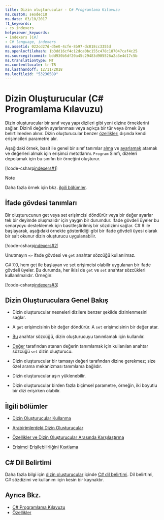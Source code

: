 ```yaml
---
title: Dizin oluşturucular - C# Programlama Kılavuzu
ms.custom: seodec18
ms.date: 03/10/2017
f1_keywords:
- cs.indexers
helpviewer_keywords:
- indexers [C#]
- C# language, indexers
ms.assetid: 022cd27d-d5e0-4cfe-8b97-dc018cc3355d
ms.openlocfilehash: 1b3dd16cf4c12dca0bc155c478c187047caf4c25
ms.sourcegitcommit: bdd930b5df20a45c29483d905526a2a3e4d17c5b
ms.translationtype: MT
ms.contentlocale: tr-TR
ms.lasthandoff: 12/11/2018
ms.locfileid: "53236589"
---
```

# <a name="indexers-c-programming-guide"></a>Dizin Oluşturucular (C# Programlama Kılavuzu)

Dizin oluşturucular bir sınıf veya yapı dizileri gibi yeni dizine örneklerini sağlar. Dizinli değerin ayarlanması veya açıkça bir tür veya örnek üye belirtilmeden alınır. Dizin oluşturucular benzer [özellikleri](../../../csharp/programming-guide/classes-and-structs/properties.md) dışında kendi erişimcileri parametre alır.  
 
 Aşağıdaki örnek, basit ile genel bir sınıf tanımlar [alma](../../../csharp/language-reference/keywords/get.md) ve [ayarlamak](../../../csharp/language-reference/keywords/set.md) atamak ve değerleri almak için erişimci metotlarını. `Program` Sınıfı, dizeleri depolamak için bu sınıfın bir örneğini oluşturur.  
  
 [!code-csharp[indexers#1](../../../../samples/snippets/csharp/programming-guide/indexers/indexer-1.cs)]  
  
> [!NOTE]
>  Daha fazla örnek için bkz. [ilgili bölümler](../../../csharp/programming-guide/indexers/index.md#BKMK_RelatedSections).  
  
## <a name="expression-body-definitions"></a>İfade gövdesi tanımları  
 
Bir oluşturucunun get veya set erişimcisi döndürür veya bir değer ayarlar tek bir deyimde oluşmalıdır için yaygın bir durumdur. İfade gövdeli üyeler bu senaryoyu desteklemek için basitleştirilmiş bir sözdizimi sağlar. C# 6 ile başlayarak, aşağıdaki örnekte gösterildiği gibi bir ifade gövdeli üyesi olarak bir salt okunur dizin oluşturucu uygulanabilir.

[!code-csharp[indexers#2](../../../../samples/snippets/csharp/programming-guide/indexers/indexer-2.cs)]  

Unutmayın `=>` ifade gövdesi ve `get` anahtar sözcüğü kullanılmaz. 

C# 7.0, hem get ile başlayan ve set erişimcisi olabilir uygulanan bir ifade gövdeli üyeler. Bu durumda, her ikisi de `get` ve `set` anahtar sözcükleri kullanılmalıdır. Örneğin:

[!code-csharp[indexers#3](../../../../samples/snippets/csharp/programming-guide/indexers/indexer-3.cs)]  
  
## <a name="indexers-overview"></a>Dizin Oluşturuculara Genel Bakış  
  
-   Dizin oluşturucular nesneleri dizilere benzer şekilde dizinlenmesini sağlar.  
  
-   A `get` erişimcisinin bir değer döndürür. A `set` erişimcisinin bir değer atar.  
  
-   [Bu](../../../csharp/language-reference/keywords/this.md) anahtar sözcüğü, dizin oluşturucuyu tanımlamak için kullanılır.  
  
-   [Değer](../../../csharp/language-reference/keywords/value.md) tarafından atanan değerin tanımlamak için kullanılan anahtar sözcüğü `set` dizin oluşturucu.  
  
-   Dizin oluşturucular bir tamsayı değeri tarafından dizine gerekmez; size özel arama mekanizması tanımlama bağlıdır.  
  
-   Dizin oluşturucular aşırı yüklenebilir.  
  
-   Dizin oluşturucular birden fazla biçimsel parametre, örneğin, iki boyutlu bir dizi erişirken olabilir.  
  
##  <a name="BKMK_RelatedSections"></a> İlgili bölümler  
  
-   [Dizin Oluşturucular Kullanma](../../../csharp/programming-guide/indexers/using-indexers.md)  
  
-   [Arabirimlerdeki Dizin Oluşturucular](../../../csharp/programming-guide/indexers/indexers-in-interfaces.md)  
  
-   [Özellikler ve Dizin Oluşturucular Arasında Karşılaştırma](../../../csharp/programming-guide/indexers/comparison-between-properties-and-indexers.md)  
  
-   [Erişimci Erişilebilirliğini Kısıtlama](../../../csharp/programming-guide/classes-and-structs/restricting-accessor-accessibility.md)  
  
## <a name="c-language-specification"></a>C# Dil Belirtimi  

Daha fazla bilgi için [dizin oluşturucular](~/_csharplang/spec/classes.md#indexers) içinde [ C# dil belirtimi](../../language-reference/language-specification/index.md). Dil belirtimi, C# sözdizimi ve kullanımı için kesin bir kaynaktır.
  
## <a name="see-also"></a>Ayrıca Bkz.

- [C# Programlama Kılavuzu](../../../csharp/programming-guide/index.md)  
- [Özellikler](../../../csharp/programming-guide/classes-and-structs/properties.md)
